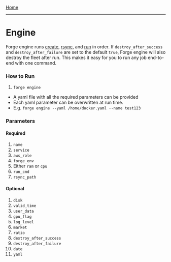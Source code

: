 [Home](index.md)

---

# Engine

Forge engine runs [create](create.md), [rsync](rsync.md), and [run](run.md) in order. If `destroy_after_success` and `destroy_after_failure` are set to the default `true`, Forge engine will also destroy the fleet after run. This makes it easy for you to run any job end-to-end with one command.

### How to Run

1. `forge engine`

 - A yaml file with all the required parameters can be provided
 - Each yaml parameter can be overwritten at run time.
 - E.g. `forge engine --yaml /home/docker.yaml --name test123`

### Parameters

#### Required

1. `name`
2. `service`
3. `aws_role`
4. `forge_env`
5. Either `ram` or `cpu`
6. `run_cmd`
7. `rsync_path`

#### Optional

1. `disk`
2. `valid_time`
3. `user_data`
4. `gpu_flag`
5. `log_level`
6. `market`
7. `ratio`
8. `destroy_after_success`
9. `destroy_after_failure`
10. `date`
11. `yaml`
